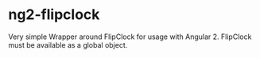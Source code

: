 # ng2-flipclock

Very simple Wrapper around FlipClock for usage with Angular 2.
FlipClock must be available as a global object.